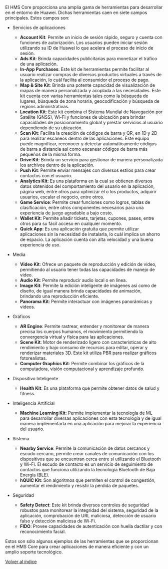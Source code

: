 
El HMS Core proporciona una amplia gama de herramientas para desarrollar en el entorno de Huawei. Dichas herramientas caen en siete campos principales. Estos campos son:

- Servicios de aplicaciones
	- **Account Kit**: Permite un inicio de sesión rápido, seguro y cuenta con funciones de autorización. Los usuarios pueden iniciar sesión utilizando su ID de Huawei lo que acelera el proceso de inicio de sesión.
	- **Ads Kit**: Brinda capacidades publicitarias para monetizar el tráfico de una aplicación.
	- **In-App Purchases**: Este kit de herramientas permite facilitar al usuario realizar compras de diversos productos virtuales a través de la aplicación, lo cuál facilita al consumidor el proceso de pago.
	- **Map & Site Kit**: Brinda una potente capacidad de visualización de mapas de manera personalizada y acoplada a las necesidades. Este kit cuenta con varias herramientas tales como la búsqueda de lugares, búsqueda de zona horaria, geocodificación y búsqueda de regions administrativas.
	- **Location Kit**: Este kit combina el Sistema Mundial de Navegación por Satélite (GNSS), Wi-Fi y funciones de ubicación para brindar capacidades de posicionamiento global y prestar servicios al usuario dependiendo de su ubicación.
	- **Scan Kit**: Facilita la creación de códigos de barra y QR, en 1D y 2D para realizar escaneos dentro de las aplicaciones. Este equipo puede magnificar, reconocer y detectar automáticamente códigos de barra a distancia así como escanear códigos de barra más pequeños de la misma forma.
	- **Drive Kit**: Brinda un servicio para gestionar de manera personalizada los archivos dentro de la aplicación.
	- **Push Kit**: Permite enviar mensajes con diversos estilos para crear contactos con el usuario.
	- **Analytics Kit**: Es una plataforma en la cual se obtienen diversos datos obtenidos del comportamiento del usuario en la aplicación, página web, entre otros para optimizar el o los productos, adquirir usuarios, escalar el negocio, entre otros.
	- **Game Service**: Permite crear funciones como logros, tablas de clasificación, entre otros componentes necesarios para una experiencia de juego agradable a bajo costo.
	- **Wallet Kit**: Permite añadir tickets, tarjetas, cupones, pases, entre otros para su fácil acceso en cualquier momento.
	- **Quick App**: Es una aplicación gratuita que permite utilizar aplicaciones sin la necesidad de instalarla, lo cuál implica un ahorro de espacio. La aplicación cuenta con alta velocidad y una buena experiencia de uso.

- Media
	- **Video Kit**: Ofrece un paquete de reproducción  y edición de video, permitiendo al usuario tener todas las capacidades de manejo de video.
	- **Audio Kit**: Permite reproducir audio local o en línea.
	- **Image Kit**: Permite la edición inteligente de imágenes así como de diseño, de igual manera brinda capacidades de animación, brindando una reproducción eficiente.
	- **Panorama Kit**: Permite interactuar con imágenes panorámicas y videos.

- Gráficos
	- **AR Engine**: Permite rastrear, entender y monitorear de manera precisa los cuerpos humanos, el movimiento permitiendo la convergencia virtual y física para las aplicaciones.
	- **Scene Kit**: Motor de renderizado ligero con características de alto rendimiento y bajo consumo de recursos para editar, operar y renderizar materiales 3D. Este kit utiliza PBR para realizar gráficos fotorealistas.
	- **Computer Graphics Kit**: Permite combinar los gráficos de la computadora, visión computacional y aprendizaje profundo.

- Dispositivo Inteligente
	- **Health Kit**: Es una plataforma que permite obtener datos de salud y fitness.

- Inteligencia Artificial
	- **Machine Learning Kit**: Permite implementar la tecnología de ML para desarrollar diversas aplicaciones con esta tecnología y de igual manera implementarla en una aplicación para mejorar la experiencia del usuario.

- Sistema
	- **Nearby Service**: Permite la comunicación de datos cercanos y escudo cercano, permite crear canales de comunicación con los dispositivos que se encuentran cerca entre sí utilizando el Bluetooth y Wi-Fi. El escudo de contacto es un servicio de seguimiento de contactos que funciona utilizando la tecnología Bluetooth de Baja Energía (BLE).
	- **hQUIC Kit**: Son algoritmos que permiten el control de congestión, aumentar el rendimiento y resistir la pérdida de paquetes.

- Seguridad
	- **Safety Detect**: Este kit brinda diversos controles de seguridad robustos para monitorear la integridad del sistema, seguridad de la aplicación, comprobación de URL maliciosa, detección de usuario falso y detección maliciosa de Wi-Fi.
	- **FIDO**: Provee capacidades de autenticación con huella dactilar y con reconocimiento facial.

Estos son sólo algunos ejemplos de las herramientas  que se proporcionan en el HMS Core para crear aplicaciones de manera eficiente y con un amplio soporte tecnológico.

[Volver al índice](../Acerca%20De%20HMS.md)

